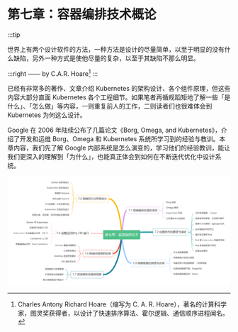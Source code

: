# 第七章：容器编排技术概论

:::tip <a/>

世界上有两个设计软件的方法，一种方法是设计的尽量简单，以至于明显的没有什么缺陷，另外一种方式是使他尽量的复杂，以至于其缺陷不那么明显。

:::right
—— by C.A.R. Hoare[^1]
:::

已经有非常多的著作、文章介绍 Kubernetes 的架构设计、各个组件原理，但这些内容大部分直面 Kubernetes 各个工程细节。如果笔者再循规蹈矩地了解一些「是什么」、「怎么做」等内容，一则重复前人的工作，二则读者们也很难体会到 Kubernetes 为何这么设计。

Google 在 2006 年陆续公布了几篇论文《Borg, Omega, and Kubernetes》，介绍了开发和运维 Borg、Omega 和 Kubernetes 系统所学习到的经验与教训。本章内容，我们先了解 Google 内部系统是怎么演变的，学习他们的经验教训，能让我们更深入的理解到「为什么」，也能真正体会到如何在不断迭代优化中设计系统。

<div  align="center">
  <img src="../assets/container-summary.png" width = "550"  align=center />
</div>

[^1]: Charles Antony Richard Hoare（缩写为 C. A. R. Hoare），著名的计算科学家，图灵奖获得者，以设计了快速排序算法、霍尔逻辑、通信顺序进程闻名。
